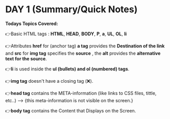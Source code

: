 # DAY 1  (Summary/Quick Notes)

__Todays Topics Covered:__

👉Basic HTML tags : **HTML**, **HEAD**, **BODY**, **P**, **a**, **UL**, **OL**, **li** 

👉Attributes **href** for (anchor tag) **a tag** provides the **Destination of the link** and **src** for **img tag** specifies the **source** , the **alt** provides the **alternative text for the source**.

👉**li** is used inside the **ul (bullets) and ol (numbered) tags**.

👉**img tag** doesn't have a closing tag (❌).
 
👉**head tag** contains the META-information (like links to CSS files, tittle, etc..) --> {this meta-information is not visible on the screen.}

👉**body tag** contains the Content that Displays on the Screen.

